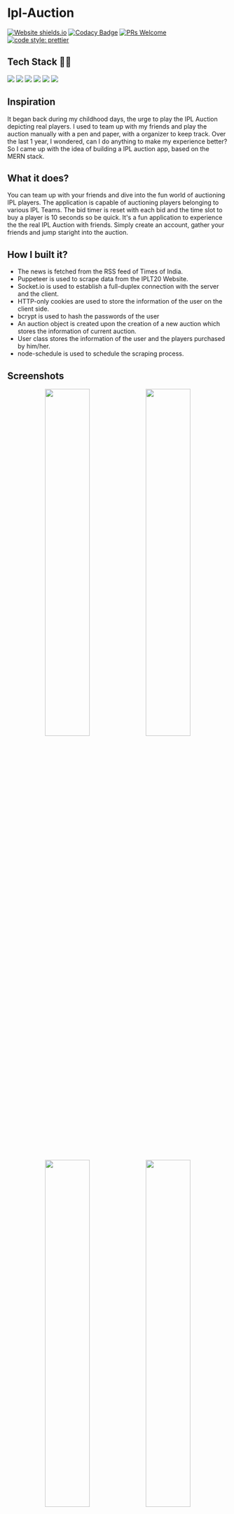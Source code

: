 # Ipl-Auction

[![Website shields.io](https://img.shields.io/website-up-down-green-red/http/shields.io.svg)](https://ipl-mega-auction.herokuapp.com/)
[![Codacy Badge](https://app.codacy.com/project/badge/Grade/67f92738bcce4a2c83e2b0885e3bf649)](https://www.codacy.com/gh/Coder-Srinivas/Ipl-Auction/dashboard?utm_source=github.com&utm_medium=referral&utm_content=Coder-Srinivas/Ipl-Auction&utm_campaign=Badge_Grade)
[![PRs Welcome](https://img.shields.io/badge/PRs-welcome-brightgreen.svg)](http://makeapullrequest.com)
[![code style: prettier](https://img.shields.io/badge/code_style-prettier-ff69b4.svg)](https://github.com/prettier/prettier)

## Tech Stack 👨‍💻

<img src="https://img.shields.io/badge/HTML5-E34F26?style=for-the-badge&logo=html5&logoColor=white"> <img src="https://img.shields.io/badge/Sass-CC6699?style=for-the-badge&logo=sass&logoColor=white"> <img src="https://img.shields.io/badge/JavaScript-F7DF1E?style=for-the-badge&logo=javascript&logoColor=black"> <img src="https://img.shields.io/badge/Node.js-43853D?style=for-the-badge&logo=node.js&logoColor=white"> <img src="https://img.shields.io/badge/MongoDB-4EA94B?style=for-the-badge&logo=mongodb&logoColor=white">
<img src="https://img.shields.io/badge/React-20232A?style=for-the-badge&logo=react&logoColor=61DAFB">

## Inspiration

It began back during my childhood days, the urge to play the IPL Auction depicting real players. I used to team up with my friends and play the auction manually with a pen and paper, with a organizer to keep track. Over the last 1 year, I wondered, can I do anything to make my experience better? So I came up with the idea of building a IPL auction app, based on the MERN stack.

## What it does?

You can team up with your friends and dive into the fun world of auctioning IPL players. The application is capable of auctioning players belonging to various IPL Teams. The bid timer is reset with each bid and the time slot to buy a player is 10 seconds so be quick. It's a fun application to experience the the real IPL Auction with friends. Simply create an account, gather your friends and jump staright into the auction.

## How I built it?

- The news is fetched from the RSS feed of Times of India.
- Puppeteer is used to scrape data from the IPLT20 Website.
- Socket.io is used to establish a full-duplex connection with the server and the client.
- HTTP-only cookies are used to store the information of the user on the client side.
- bcrypt is used to hash the passwords of the user
- An auction object is created upon the creation of a new auction which stores the information of current auction.
- User class stores the information of the user and the players purchased by him/her.
- node-schedule is used to schedule the scraping process.

## Screenshots

<div align="center">
  <img width="45%" src="https://github.com/Coder-Srinivas/Ipl-Auction/blob/master/client/public/Images/Screenshot-1.png">
  <img width="45%" src="https://github.com/Coder-Srinivas/Ipl-Auction/blob/master/client/public/Images/Screenshot-2.png">
  <img width="45%" src="https://github.com/Coder-Srinivas/Ipl-Auction/blob/master/client/public/Images/Screenshot-3.png">
  <img width="45%" src="https://github.com/Coder-Srinivas/Ipl-Auction/blob/master/client/public/Images/Screenshot-4.png">
  <img width="45%" src="https://github.com/Coder-Srinivas/Ipl-Auction/blob/master/client/public/Images/Screenshot-5.png">
  <img width="45%" src="https://github.com/Coder-Srinivas/Ipl-Auction/blob/master/client/public/Images/Screenshot-6.png">
  <img width="45%" src="https://github.com/Coder-Srinivas/Ipl-Auction/blob/master/client/public/Images/Screenshot-7.png">
</div>

## How to Play?

- Login/Signup using your email address and password
- Create a new auction
- Share the generated code with your friends
- Bid on your favourite players
- Most important part is to enjoy

## Project Structure

    .
    │   .gitignore
    │   app.js
    │   package-lock.json
    │   package.json
    │   README.md
    │
    ├───.github
    │   └───workflows
    │           codeql-analysis.yml
    │
    ├───.husky
    │       pre-commit
    │
    ├───.vscode
    │       settings.json
    │
    ├───client
    │   │   .gitignore
    │   │   package-lock.json
    │   │   package.json
    │   │
    │   ├───public
    │   │   │   index.html
    │   │   │   
    │   │   └───Images
    │   │           arrow.svg
    │   │           error.svg
    │   │           logo.png
    │   │           profile.jpeg
    │   │           Screenshot-1.png
    │   │           Screenshot-2.png
    │   │           Screenshot-3.png
    │   │           Screenshot-4.png
    │   │           Screenshot-5.png
    │   │           Screenshot-6.png
    │   │           Screenshot-7.png
    │   │
    │   └───src
    │       │   App.js
    │       │   index.js
    │       │
    │       ├───components
    │       │       AccordianComponent.js
    │       │       Bars.js
    │       │       CreateAuction.js
    │       │       Error.js
    │       │       Form.js
    │       │       Game.js
    │       │       Input.js
    │       │       JoinAuction.js
    │       │       Loading.component.js
    │       │       Lobby.js
    │       │       Navbar.js
    │       │       News.js
    │       │       NewsCard.js
    │       │       NewsContent.js
    │       │       NewsDate.js
    │       │       NewsDescription.js
    │       │       NewsImage.js
    │       │       NewsTitle.js
    │       │       PlayerCard.js
    │       │       PlayerStats.js
    │       │       Title.js
    │       │       UserAccordian.js
    │       │
    │       ├───hooks
    │       │       useFindUser.js
    │       │       UserContext.js
    │       │
    │       ├───pages
    │       │       About.js
    │       │       Auction.js
    │       │       Home.js
    │       │       Loading.js
    │       │       Login.js
    │       │       PreviousAuctions.js
    │       │       SignUp.js
    │       │
    │       ├───routes
    │       │       PrivateRoute.js
    │       │       PublicRoute.js
    │       │
    │       ├───sass
    │       │   │   main.scss
    │       │   │
    │       │   ├───base
    │       │   │       animations.scss
    │       │   │       reset.scss
    │       │   │
    │       │   ├───components
    │       │   │       bars.scss
    │       │   │       button.scss
    │       │   │       create-auction.scss
    │       │   │       error.scss
    │       │   │       form.scss
    │       │   │       games.scss
    │       │   │       loading.scss
    │       │   │       lobby.scss
    │       │   │       navbar.scss
    │       │   │       news.scss
    │       │   │       playerCard.scss
    │       │   │       title.scss
    │       │   │       user-accordian.scss
    │       │   │
    │       │   ├───pages
    │       │   │       about.scss
    │       │   │       auction.scss
    │       │   │       home.scss
    │       │   │       loading.scss
    │       │   │       previous-auction.scss
    │       │   │
    │       │   └───utilities
    │       │           classes.scss
    │       │           mixins.scss
    │       │           variables.scss
    │       │
    │       ├───services
    │       │       auction.service.js
    │       │       auth.service.js
    │       │       news.service.js
    │       │       players.service.js
    │       │       sockets.service.js
    │       │
    │       └───utilities
    │               axiosInstance.js
    │               handleChanges.js
    │               validation.js
    │
    ├───controller
    │       auction.js
    │       bidding.js
    │       game.js
    │       user.js
    │
    ├───data
    │       squads.json
    │
    ├───database
    │   │   connection.js
    │   │
    │   └───models
    │           user.model.js
    │
    ├───middleware
    │       auth.js
    │
    ├───routes
    │       auction.route.js
    │       news.route.js
    │       socket.route.js
    │       user.route.js
    │
    └───utilities
            players.js...
## Steps to get the project running locally on your machine

#### Setting Up Environment Variables

1. Create a .env file in the backend directory
2. Initialize DEV_MONGO_URL to mongodb://localhost:27017/
3. Initialize DEV_REACT_URL to http://localhost:3000
4. Initialize DEV_SERVER_URL to http://localhost:8000
5. Initialize SECRET to a JWT secret key

#### Installing the dependencies

Run the following command in the root
of the project to install the packages
on the server side:

```
npm i
```

Run the following command in the root
of the project to install the packages
on the client side:

```
cd client
npm i
```

#### Running the project

Run the following command in the root
to get the client side and the server
side running concurrently:

```
npm run dev
```

## Note

Keep the monogodb database running locally before running the application.
